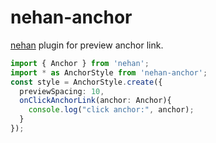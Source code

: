 # nehan-anchor

[nehan](https://github.com/tategakibunko/nehan-anchor) plugin for preview anchor link.

```typescript
import { Anchor } from 'nehan';
import * as AnchorStyle from 'nehan-anchor';
const style = AnchorStyle.create({
  previewSpacing: 10,
  onClickAnchorLink(anchor: Anchor){
    console.log("click anchor:", anchor);
  }
});
```
